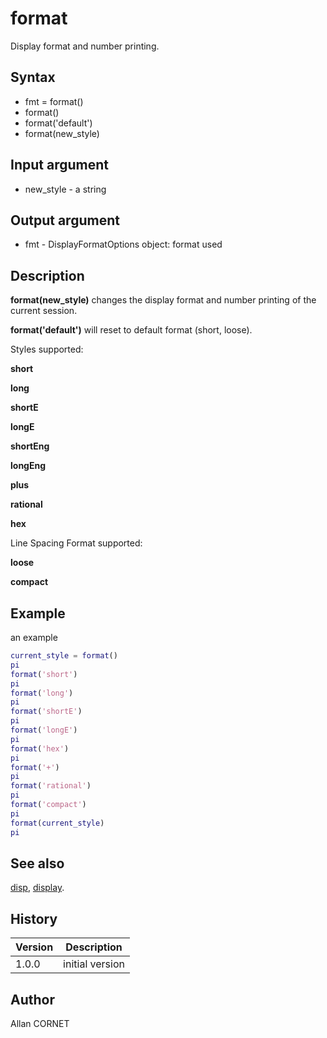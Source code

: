 

# format

Display format and number printing.

## Syntax

- fmt = format()
- format()
- format('default')
- format(new_style)

## Input argument

 - new_style - a string

## Output argument

 - fmt - DisplayFormatOptions object: format used

## Description


  <p><b>format(new_style)</b> changes the display format and number printing of the current session.</p>
  <p><b>format('default')</b> will reset to default format (short, loose).</p>
  <p/>
  <p>Styles supported:</p>
  <p>
    <b>short</b>
  </p>
  <p>
    <b>long</b>
  </p>
  <p>
    <b>shortE</b>
  </p>
  <p>
    <b>longE</b>
  </p>
  <p>
    <b>shortEng</b>
  </p>
  <p>
    <b>longEng</b>
  </p>
  <p>
    <b>plus</b>
  </p>
  <p>
    <b>rational</b>
  </p>
  <p>
    <b>hex</b>
  </p>
  <p/>
  <p>Line Spacing Format supported:</p>
  <p>
    <b>loose</b>
  </p>
  <p>
    <b>compact</b>
  </p>


## Example

an example
```matlab
current_style = format()
pi
format('short')
pi
format('long')
pi
format('shortE')
pi
format('longE')
pi
format('hex')
pi
format('+')
pi
format('rational')
pi
format('compact')
pi
format(current_style)
pi
```

## See also

[disp](disp.md), [display](display.md).
## History

|Version|Description|
|------|------|
|1.0.0|initial version|


## Author

Allan CORNET



